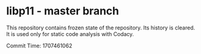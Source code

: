 # libp11 - master branch

This repository contains frozen state of the repository.
Its history is cleared. It is used only for static code
analysis with Codacy.

Commit Time: 1707461062